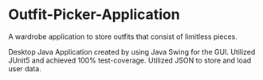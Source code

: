 # Outfit-Picker-Application
A wardrobe application to store outfits that consist of limitless pieces.

Desktop Java Application created by using Java Swing for the GUI.
Utilized JUnit5 and achieved 100% test-coverage.
Utilized JSON to store and load user data.
